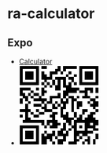 # ra-calculator

## Expo
 - [Calculator](https://expo.io/@lozytskyia/calculator)
 - ![Expo QR](https://github.com/LozytskyiA/ra-calculator/raw/master/assets/expo-qr.png)